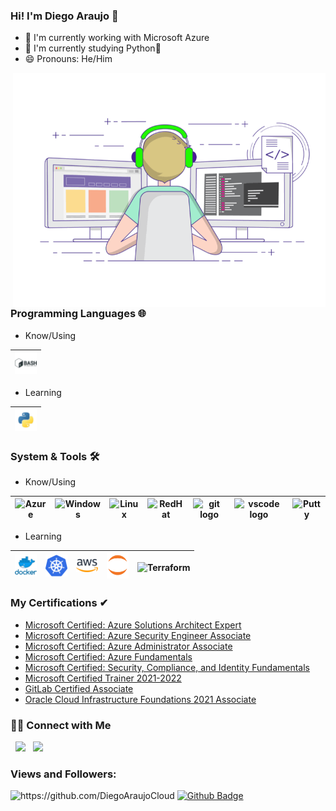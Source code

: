 ### Hi! I'm Diego Araujo 👋

 - 🔭 I'm currently working with Microsoft Azure
 - 🌱 I'm currently studying Python🐍
 - 😄 Pronouns: He/Him

<img align="right" alt="GIF" src="https://raw.githubusercontent.com/devSouvik/devSouvik/master/gif3.gif" width="500"/>

### Programming Languages 🌐

- Know/Using

| <img src="https://raw.githubusercontent.com/github/explore/80688e429a7d4ef2fca1e82350fe8e3517d3494d/topics/bash/bash.png" alt="bash logo" width="35" > |
|---|

- Learning

| <img src="https://raw.githubusercontent.com/github/explore/80688e429a7d4ef2fca1e82350fe8e3517d3494d/topics/python/python.png" alt="python logo" width="35"> |
|---|

### System & Tools 🛠️

- Know/Using

| <img align="center" alt="Azure" height="30"  width="35" src="https://cdn.jsdelivr.net/gh/devicons/devicon/icons/azure/azure-original.svg"> |<img align="center" alt="Windows" width="35" src="https://cdn.jsdelivr.net/gh/devicons/devicon/icons/windows8/windows8-original.svg" /> | <img align="center" alt="Linux" width="35" src="https://cdn.jsdelivr.net/gh/devicons/devicon/icons/linux/linux-original.svg" /> | <img align="center" alt="RedHat" width="35" src="https://cdn.jsdelivr.net/gh/devicons/devicon/icons/redhat/redhat-original-wordmark.svg" /> | <img src="https://raw.githubusercontent.com/Delta456/Delta456/master/img/git.png" alt="git logo" width="35"> | <img src="https://raw.githubusercontent.com/Delta456/Delta456/master/img/vscode.png" alt="vscode logo" width="35"> | <img align="center" alt="Putty" width="35" src="https://cdn.jsdelivr.net/gh/devicons/devicon/icons/putty/putty-original.svg" /> |
|---|---|---|---|---|---|---|

- Learning

| <img src="https://raw.githubusercontent.com/github/explore/80688e429a7d4ef2fca1e82350fe8e3517d3494d/topics/docker/docker.png" alt="docker logo" width="35" /> | <img src="https://raw.githubusercontent.com/github/explore/80688e429a7d4ef2fca1e82350fe8e3517d3494d/topics/kubernetes/kubernetes.png" alt="kubernetes logo" width="35"/> | <img src="https://raw.githubusercontent.com/Delta456/Delta456/master/img/aws.png" alt="aws logo" width="35" /> | <img src="https://raw.githubusercontent.com/Delta456/Delta456/master/img/jupyter_notebook.png" alt="jupyter notebook logo" width="35"> | <img align="center" alt="Terraform"  width="35px" src="https://cdn.icon-icons.com/icons2/2107/PNG/512/file_type_terraform_icon_130125.png"> 
|---|---|---|---|---|

### My Certifications ✔

- [Microsoft Certified: Azure Solutions Architect Expert](https://www.credly.com/badges/72175828-72a9-42f9-992a-518342a13d5c)
- [Microsoft Certified: Azure Security Engineer Associate](https://www.credly.com/badges/2b4b7fda-0b45-4ad8-ba7b-5cdcfd28d64b)
- [Microsoft Certified: Azure Administrator Associate](https://www.credly.com/badges/601f6bee-f2f3-47dc-9f31-b051626675f8) 
- [Microsoft Certified: Azure Fundamentals](https://www.credly.com/badges/b89dea5b-68e0-4b7a-91e9-15df357bdcc4) 
- [Microsoft Certified: Security, Compliance, and Identity Fundamentals](https://www.credly.com/badges/e3120fcc-7e79-45b0-afd6-3329ded39916) 
- [Microsoft Certified Trainer 2021-2022](https://www.credly.com/badges/601f6bee-f2f3-47dc-9f31-b051626675f8) 
- [GitLab Certified Associate](https://gitlab.badgr.com/public/assertions/y3wOSwNlRaG4dhtcFTGpZA?identity__email=diegoa.s@hotmail.com) 
- [
Oracle Cloud Infrastructure Foundations 2021 Associate](https://catalog-education.oracle.com/pls/certview/sharebadge?id=06EA9949455A11C90814188C9DB74B6114CA435BD0B584C4B07AF5DEF9664F0B) 

<h3> 🤝🏻 Connect with Me </h3>

<p align="left">
&nbsp; <a href="https://www.linkedin.com/in/diegoaraujosantos90/" target="_blank" rel="noopener noreferrer"><img src="https://img.icons8.com/plasticine/100/000000/linkedin.png" width="50" /></a>
&nbsp; <a href="mailto:diegoa.s@hotmail.com" target="_blank" rel="noopener noreferrer"><img src="https://img.icons8.com/plasticine/100/000000/gmail.png"  width="50" /></a>
</p>


### Views and Followers:
  <img src="https://komarev.com/ghpvc/?username=DiegoAraujoCloud" alt="https://github.com/DiegoAraujoCloud"></a>
  <a href="https://github.com/DiegoAraujoCloud?tab=followers" target="_blank">
     <img src="https://img.shields.io/github/followers/DiegoAraujoCloud?label=Followers&style=social" alt="Github Badge"></a>
